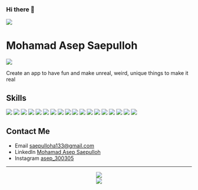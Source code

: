 ### Hi there 👋

<!--
**asep3003/asep3003** is a ✨ _special_ ✨ repository because its `README.md` (this file) appears on your GitHub profile.

Here are some ideas to get you started:

- 🔭 I’m currently working on ...
- 🌱 I’m currently learning ...
- 👯 I’m looking to collaborate on ...
- 🤔 I’m looking for help with ...
- 💬 Ask me about ...
- 📫 How to reach me: ...
- 😄 Pronouns: ...
- ⚡ Fun fact: ...
-->

<img src="assets/github-banner.png">

<h1>Mohamad Asep Saepulloh</h1>

![](https://komarev.com/ghpvc/?username=asep3003&color=grey&style=for-the-badge)

<p>Create an app to have fun and make unreal, weird, unique things to make it real</p>

<h2>Skills</h2>
<div>
<img src="https://img.shields.io/badge/HTML5-E34F26?style=for-the-badge&logo=html5&logoColor=white"> <img src="https://img.shields.io/badge/CSS3-1572B6?style=for-the-badge&logo=css3&logoColor=white"> <img src="https://img.shields.io/badge/JavaScript-323330?style=for-the-badge&logo=javascript&logoColor=F7DF1E"> <img src="https://img.shields.io/badge/PHP-777BB4?style=for-the-badge&logo=php&logoColor=white"> <img src="https://img.shields.io/badge/node.js-6DA55F?style=for-the-badge&logo=node.js&logoColor=white"> <img src="https://img.shields.io/badge/MySQL-005C84?style=for-the-badge&logo=mysql&logoColor=white"> <img src="https://img.shields.io/badge/postgres-%23316192.svg?style=for-the-badge&logo=postgresql&logoColor=white"> <img src="https://img.shields.io/badge/Bootstrap-563D7C?style=for-the-badge&logo=bootstrap&logoColor=white"> <img src="https://img.shields.io/badge/Tailwind_CSS-38B2AC?style=for-the-badge&logo=tailwind-css&logoColor=white"> <img src="https://img.shields.io/badge/Laravel-FF2D20?style=for-the-badge&logo=laravel&logoColor=white"> <img src="https://img.shields.io/badge/react-%2320232a.svg?style=for-the-badge&logo=react&logoColor=%2361DAFB"> <img src="https://img.shields.io/badge/vuejs-%2335495e.svg?style=for-the-badge&logo=vuedotjs&logoColor=%234FC08D"> <img src="https://img.shields.io/badge/Composer-885630?style=for-the-badge&logo=Composer&logoColor=white"> <img src="https://img.shields.io/badge/npm-CB3837?style=for-the-badge&logo=npm&logoColor=white"> <img src="https://img.shields.io/badge/GIT-E44C30?style=for-the-badge&logo=git&logoColor=white"> <img src="https://img.shields.io/badge/GitHub-100000?style=for-the-badge&logo=github&logoColor=white"> <img src="https://img.shields.io/badge/Visual_Studio_Code-0078D4?style=for-the-badge&logo=visual%20studio%20code&logoColor=white"> <img src="https://img.shields.io/badge/Postman-FF6C37?style=for-the-badge&logo=Postman&logoColor=white">
</div>

<h2>Contact Me</h2>
<ul>
  <li>Email <a href="mailto:saepulloha133@gmail.com">saepulloha133@gmail.com</a></li>
  <li>LinkedIn <a href="https://www.linkedin.com/in/mohamadasepsaepulloh" target="_blank">Mohamad Asep Saepulloh</a></li>
  <li>Instagram <a href="https://www.instagram.com/asep_300305/" target="_blank">asep_300305</a></li>
</ul>

<hr>

<p align="center">
  <a href="https://github.com/asep3003">
    <img src="https://github-readme-stats.vercel.app/api/top-langs/?username=Syafwan000&layout=compact&theme=dark" />
  </a><br>
  <a href="https://github.com/asep3003">
    <img src="https://github-readme-stats.vercel.app/api?username=Syafwan000&show_icons=true&theme=dark" />
  </a>
</p>
